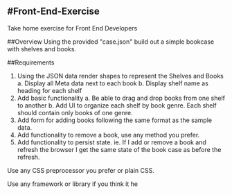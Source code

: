 #Front-End-Exercise
----------------------


Take home exercise for Front End Developers


##Overview
Using the provided "case.json" build out a simple bookcase with shelves and books.


##Requirements

1. Using the JSON data render shapes to represent the Shelves and Books
	a. Display all Meta data next to each book
	b. Display shelf name as heading for each shelf
2. Add basic functionality
	a. Be able to drag and drop books from one shelf to another
	b. Add UI to organize each shelf by book genre. Each shelf should contain only books of one genre.
3. Add form for adding books following the same format as the sample data.
4. Add functionality to remove a book, use any method you prefer. 
5. Add functionality to persist state. ie. If I add or remove a book and refresh the browser I get the same state of the book case as before the refresh.




Use any CSS preprocessor you prefer or plain CSS.

Use any framework or library if you think it he